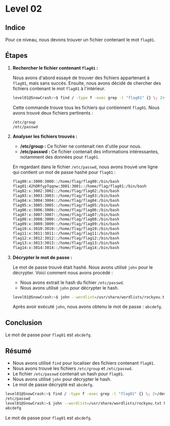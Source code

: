 # Level 02

## Indice

Pour ce niveau, nous devons trouver un fichier contenant le mot `flag01`.

## Étapes

1. **Rechercher le fichier contenant `flag01` :**

   Nous avons d'abord essayé de trouver des fichiers appartenant à `flag01`, mais sans succès. Ensuite, nous avons décidé de chercher des fichiers contenant le mot `flag01` à l'intérieur.

   ```bash
   level01@SnowCrash:~$ find / -type f -exec grep -l "flag01" {} \; 2>/dev/null
   ```

   Cette commande trouve tous les fichiers qui contiennent `flag01`. Nous avons trouvé deux fichiers pertinents :
   
   ```bash
   /etc/group
   /etc/passwd
   ```

2. **Analyser les fichiers trouvés :**

   - **/etc/group :** Ce fichier ne contenait rien d'utile pour nous.
   - **/etc/passwd :** Ce fichier contenait des informations intéressantes, notamment des données pour `flag01`.

   En regardant dans le fichier `/etc/passwd`, nous avons trouvé une ligne qui contient un mot de passe hashé pour `flag01` :

   ```bash
   flag00:x:3000:3000::/home/flag/flag00:/bin/bash
   flag01:42hDRfypTqqnw:3001:3001::/home/flag/flag01:/bin/bash
   flag02:x:3002:3002::/home/flag/flag02:/bin/bash
   flag03:x:3003:3003::/home/flag/flag03:/bin/bash
   flag04:x:3004:3004::/home/flag/flag04:/bin/bash
   flag05:x:3005:3005::/home/flag/flag05:/bin/bash
   flag06:x:3006:3006::/home/flag/flag06:/bin/bash
   flag07:x:3007:3007::/home/flag/flag07:/bin/bash
   flag08:x:3008:3008::/home/flag/flag08:/bin/bash
   flag09:x:3009:3009::/home/flag/flag09:/bin/bash
   flag10:x:3010:3010::/home/flag/flag10:/bin/bash
   flag11:x:3011:3011::/home/flag/flag11:/bin/bash
   flag12:x:3012:3012::/home/flag/flag12:/bin/bash
   flag13:x:3013:3013::/home/flag/flag13:/bin/bash
   flag14:x:3014:3014::/home/flag/flag14:/bin/bash
   ```

3. **Décrypter le mot de passe :**

   Le mot de passe trouvé était hashé. Nous avons utilisé `john` pour le décrypter. Voici comment nous avons procédé :

   - Nous avons extrait le hash du fichier `/etc/passwd`.
   - Nous avons utilisé `john` pour décrypter le hash.

   ```bash
   level01@SnowCrash:~$ john --wordlist=/usr/share/wordlists/rockyou.txt hash.txt
   ```

   Après avoir exécuté `john`, nous avons obtenu le mot de passe : `abcdefg`.

## Conclusion

Le mot de passe pour `flag01` est `abcdefg`.

## Résumé

- Nous avons utilisé `find` pour localiser des fichiers contenant `flag01`.
- Nous avons trouvé les fichiers `/etc/group` et `/etc/passwd`.
- Le fichier `/etc/passwd` contenait un hash pour `flag01`.
- Nous avons utilisé `john` pour décrypter le hash.
- Le mot de passe décrypté est `abcdefg`.

```bash
level01@SnowCrash:~$ find / -type f -exec grep -l "flag01" {} \; 2>/dev/null
/etc/passwd
level01@SnowCrash:~$ john --wordlist=/usr/share/wordlists/rockyou.txt hash.txt
abcdefg
```

Le mot de passe pour `flag01` est `abcdefg`.
